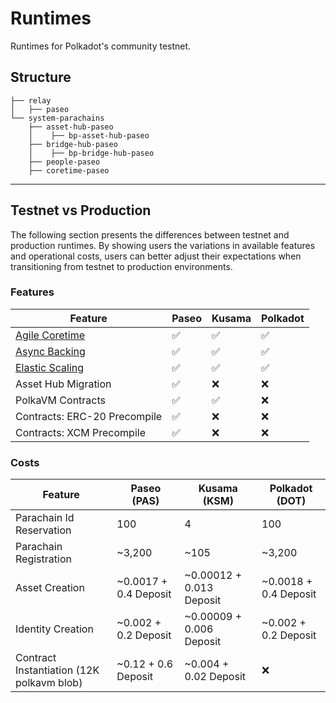 # Runtimes

Runtimes for Polkadot's community testnet.

## Structure

```pre
├── relay
│   ├── paseo
└── system-parachains
    ├── asset-hub-paseo
    │    ├── bp-asset-hub-paseo
    ├── bridge-hub-paseo
    │    ├── bp-bridge-hub-paseo
    ├── people-paseo
    ├── coretime-paseo
```
---

## Testnet vs Production

The following section presents the differences between testnet and production runtimes. By showing users the variations in available features and operational costs, users can better adjust their expectations when transitioning from testnet to production environments.

### Features

| Feature | Paseo | Kusama | Polkadot |
| ---  | ---- | ---- | ---- |
| [Agile Coretime](https://polkadot-fellows.github.io/RFCs/approved/0001-agile-coretime.html?highlight=agile#rfc-1-agile-coretime) | ✅ | ✅ | ✅ |
| [Async Backing](https://wiki.polkadot.com/learn/learn-async-backing/#asynchronous-backing) | ✅ | ✅ | ✅ |
| [Elastic Scaling](https://polkadot-fellows.github.io/RFCs/approved/0103-introduce-core-index-commitment.html?highlight=Elastic%20scaling#summary) | ✅ | ✅ | ✅ |
| Asset Hub Migration | ✅ | ❌ | ❌ |
| PolkaVM Contracts | ✅ | ✅ | ❌ |
| Contracts: ERC-20 Precompile | ✅ | ❌ | ❌ |
| Contracts: XCM Precompile | ✅ | ❌ | ❌ |


### Costs

| Feature | Paseo (PAS) | Kusama (KSM) | Polkadot (DOT) |
| ---  | ---- | ---- | ---- |
| Parachain Id Reservation | 100 | 4 | 100 |
| Parachain Registration | ~3,200 | ~105 | ~3,200 |
| Asset Creation | ~0.0017 + 0.4 Deposit | ~0.00012 + 0.013 Deposit | ~0.0018 + 0.4 Deposit |
| Identity Creation | ~0.002 + 0.2 Deposit | ~0.00009 + 0.006 Deposit | ~0.002 + 0.2 Deposit |
| Contract Instantiation (12K polkavm blob) | ~0.12 + 0.6 Deposit | ~0.004 + 0.02 Deposit | ❌ |
